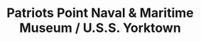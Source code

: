 ---
layout: repo
title: "Patriots Point Naval & Maritime Museum / U.S.S. Yorktown"
id: 2137
permalink: repos/2137/
---